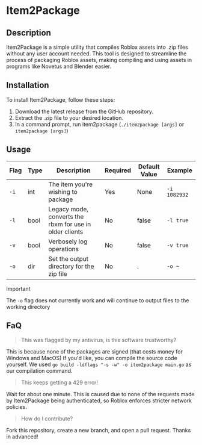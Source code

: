 # Item2Package

## Description

Item2Package is a simple utility that compiles Roblox assets into .zip files without any user account needed. This tool is designed to streamline the process of packaging Roblox assets, making compiling and using assets in programs like Novetus and Blender easier.

## Installation

To install Item2Package, follow these steps:

1. Download the latest release from the GitHub repository.
2. Extract the .zip file to your desired location.
3. In a command prompt, run item2package (`./item2package [args]` or `item2package [args]`)

## Usage

| Flag | Type | Description                                             | Required | Default Value | Example      |
|------|------|---------------------------------------------------------|----------|---------------|--------------|
| `-i` | int  | The item you're wishing to package                      | Yes      | None          | `-i 1082932` |
| `-l` | bool | Legacy mode, converts the rbxm for use in older clients | No       | false         | `-l true`    |
| `-v` | bool | Verbosely log operations                                | No       | false         | `-v true`    |
| `-o` | dir  | Set the output directory for the zip file               | No       | .             | `-o ~`       |

> [!IMPORTANT]  
> The `-o` flag does not currently work and will continue to output files to the working directory

## FaQ

> This was flagged by my antivirus, is this software trustworthy?

This is because none of the packages are signed (that costs money for Windows and MacOS)
If you'd like, you can compile the source code yourself. We used `go build -ldflags "-s -w" -o item2package main.go` as our compilation command.

> This keeps getting a 429 error!

Wait for about one minute. This is caused due to none of the requests made by Item2Package being authenticated, so Roblox enforces stricter network policies.

> How do I contribute?

Fork this repository, create a new branch, and open a pull request. Thanks in advanced!
